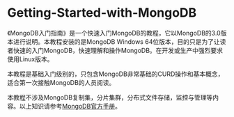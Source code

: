 # Getting-Started-with-MongoDB
《MongoDB入门指南》是一个快速入门MongoDB的教程，它以MongoDB的3.0版本进行说明。本教程安装的是MongoDB Windows 64位版本，目的只是为了让读者快速的入门MongoDB，快速理解和操作MongoDB。在开发或生产中强烈要求使用Linux版本。

本教程是基础入门级别的，只包含MongoDB非常基础的CURD操作和基本概念，适合第一次接触MongoDB的人员阅读。

本教程不涉及MongoDB复制集，分片集群，分布式文件存储，监控与管理等内容。以上知识请参考[MongoDB官方手册](http://docs.mongodb.org/manual/)。
